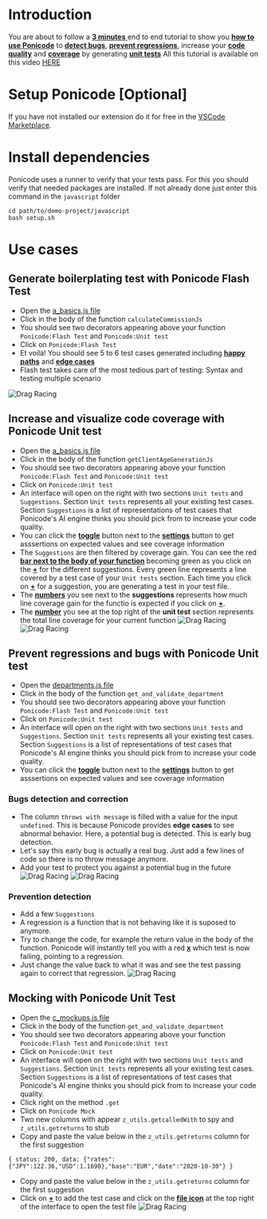 # Introduction
You are about to follow a <ins> **3 minutes** </ins> end to end tutorial to show you <ins>**how to use Ponicode**</ins> to <ins>**detect bugs**</ins>, <ins>**prevent regressions**</ins>, increase your <ins>**code quality**</ins> and <ins>**coverage**</ins> by generating <ins>**unit tests**</ins>
All this tutorial is available on this video [HERE](https://ponicode.com)

# Setup Ponicode [Optional]
If you have not installed our extension do it for free in the [VSCode Marketplace](https://marketplace.visualstudio.com/items?itemName=ponicode.ponicode).

# Install dependencies
Ponicode uses a runner to verify that your tests pass. For this you should verify that needed packages are installed.
If not already done just enter this command in the `javascript` folder

```
cd path/to/demo-project/javascript
bash setup.sh
```

# Use cases
## Generate boilerplating test with Ponicode Flash Test

- Open the [a_basics.js file](./a_basics.js)
- Click in the body of the function `calculateCommissionJs`
- You should see two decorators appearing above your function `Ponicode:Flash Test` and `Ponicode:Unit test`
- Click on `Ponicode:Flash Test`
- Et voilà! You should see 5 to 6 test cases generated including <ins>**happy paths**</ins> and <ins>**edge cases**</ins>
- Flash test takes care of the most tedious part of testing: Syntax and testing multiple scenario

![Drag Racing](screenshots/flashtest.png)

## Increase and visualize code coverage with Ponicode Unit test
- Open the [a_basics.js file](./a_basics.js)
- Click in the body of the function `getClientAgeGenerationJs`
- You should see two decorators appearing above your function `Ponicode:Flash Test` and `Ponicode:Unit test`
- Click on `Ponicode:Unit test`
- An interface will open on the right with two sections `Unit tests` and `Suggestions`. Section `Unit tests` represents all your existing test cases. Section `Suggestions` is a list of representations of test cases that Ponicode's AI engine thinks you should pick from to increase your code quality.
- You can click the <ins>**toggle**</ins> button next to the <ins>**settings**</ins> button to get asssertions on expected values and see coverage information
- The `Suggestions` are then filtered by coverage gain. You can see the red <ins>**bar next to the body of your function**</ins> becoming green as you click on the <ins>**+**</ins> for the different suggestions. Every green line represents a line covered by a test case of your `Unit tests` section. Each time you click on <ins>**+**</ins> for a suggestion, you are generating a test in your test file.
- The  <ins>**numbers**</ins> you see next to the **suggestions** represents how much line coverage gain for the functio is expected if you click on <ins>**+**</ins>. 
- The  <ins>**number**</ins> you see at the top right of the **unit test** section represents the total line coverage for your current function
![Drag Racing](screenshots/coverage.png)
![Drag Racing](screenshots/coverage.gif)

## Prevent regressions and bugs with Ponicode Unit test
- Open the [departments.js file](./timeoff-management-application/lib/route/departments.js)
- Click in the body of the function `get_and_validate_department`
- You should see two decorators appearing above your function `Ponicode:Flash Test` and `Ponicode:Unit test`
- Click on `Ponicode:Unit test`
- An interface will open on the right with two sections `Unit tests` and `Suggestions`. Section `Unit tests` represents all your existing test cases. Section `Suggestions` is a list of representations of test cases that Ponicode's AI engine thinks you should pick from to increase your code quality.
- You can click the <ins>**toggle**</ins> button next to the <ins>**settings**</ins> button to get asssertions on expected values and see coverage information
### Bugs detection and correction
- The column `throws with message` is filled with a value for the input `undefined`. This is because Ponicode provides **edge cases** to see abnormal behavior. Here, a potential bug is detected. This is early bug detection.
- Let's say this early bug is actually a real bug. Just add a few lines of code so there is no throw message anymore.
- Add your test to protect you against a potential bug in the future
![Drag Racing](screenshots/detect-bugs.png)
![Drag Racing](screenshots/bugs-detection.gif)
### Prevention detection
- Add a few `Suggestions`
- A regression is a function that is not behaving like it is suposed to anymore.
- Try to change the code, for example the return value in the body of the function. Ponicode will instantly tell you with a red <ins>**x**</ins> which test is now failing, pointing to a regression.
- Just change the value back to what it was and see the test passing again to correct that regression.
![Drag Racing](screenshots/prevention-detection.gif)


## Mocking with Ponicode Unit Test
- Open the [c_mockups.js file](./c_mockups.js)
- Click in the body of the function `get_and_validate_department`
- You should see two decorators appearing above your function `Ponicode:Flash Test` and `Ponicode:Unit test`
- Click on `Ponicode:Unit test`
- An interface will open on the right with two sections `Unit tests` and `Suggestions`. Section `Unit tests` represents all your existing test cases. Section `Suggestions` is a list of representations of test cases that Ponicode's AI engine thinks you should pick from to increase your code quality.
- Click right on the method `.get`
- Click on `Ponicode Mock`
- Two new columns with appear `z_utils.getcalledWith` to spy and `z_utils.getreturns` to stub
- Copy and paste the value below in the `z_utils.getreturns` column for the first suggestion
```
{ status: 200, data: {"rates":{"JPY":122.36,"USD":1.1698},"base":"EUR","date":"2020-10-30"} }
```
- Copy and paste the value below in the `z_utils.getreturns` column for the first suggestion
- Click on <ins>**+**</ins> to add the test case and click on the <ins>**file icon**</ins> at the top right of the interface to open the test file
![Drag Racing](screenshots/mocking-js.gif)